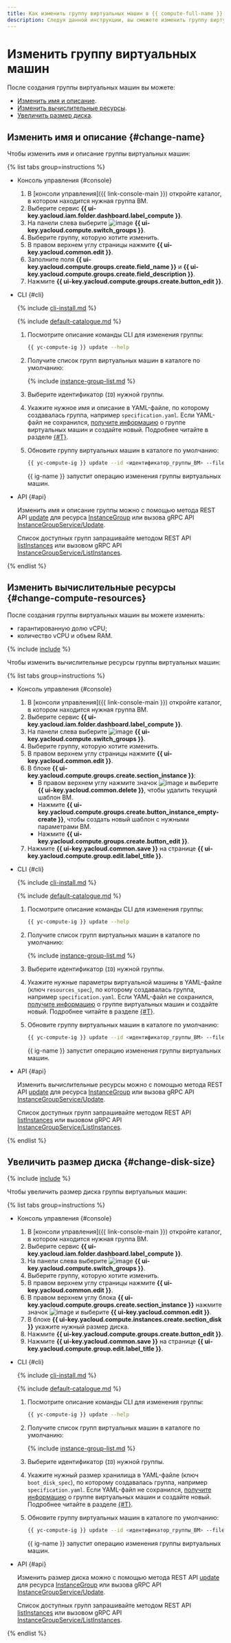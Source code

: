 ```yaml
---
title: Как изменить группу виртуальных машин в {{ compute-full-name }}
description: Следуя данной инструкции, вы сможете изменить группу виртуальных машин.
---
```


# Изменить группу виртуальных машин

После создания группы виртуальных машин вы можете:

* [Изменить имя и описание](#change-name).
* [Изменить вычислительные ресурсы](#change-compute-resources).
* [Увеличить размер диска](#change-disk-size).

## Изменить имя и описание {#change-name}

Чтобы изменить имя и описание группы виртуальных машин:

{% list tabs group=instructions %}

- Консоль управления {#console}

  1. В [консоли управления]({{ link-console-main }}) откройте каталог, в котором находится нужная группа ВМ.
  1. Выберите сервис **{{ ui-key.yacloud.iam.folder.dashboard.label_compute }}**.
  1. На панели слева выберите ![image](../../../_assets/console-icons/layers-3-diagonal.svg) **{{ ui-key.yacloud.compute.switch_groups }}**.
  1. Выберите группу, которую хотите изменить.
  1. В правом верхнем углу страницы нажмите **{{ ui-key.yacloud.common.edit }}**.
  1. Заполните поля **{{ ui-key.yacloud.compute.groups.create.field_name }}** и **{{ ui-key.yacloud.compute.groups.create.field_description }}**.
  1. Нажмите **{{ ui-key.yacloud.compute.groups.create.button_edit }}**.

- CLI {#cli}

  {% include [cli-install.md](../../../_includes/cli-install.md) %}

  {% include [default-catalogue.md](../../../_includes/default-catalogue.md) %}

  1. Посмотрите описание команды CLI для изменения группы:

     ```bash
     {{ yc-compute-ig }} update --help
     ```

  1. Получите список групп виртуальных машин в каталоге по умолчанию:

      {% include [instance-group-list.md](../../../_includes/instance-groups/instance-group-list.md) %}

  1. Выберите идентификатор (`ID`) нужной группы.
  1. Укажите нужное имя и описание в YAML-файле, по которому создавалась группа, например `specification.yaml`. Если YAML-файл не сохранился, [получите информацию](get-info.md) о группе виртуальных машин и создайте новый. Подробнее читайте в разделе [{#T}](create-fixed-group.md).
  1. Обновите группу виртуальных машин в каталоге по умолчанию:

      ```bash
      {{ yc-compute-ig }} update --id <идентификатор_группы_ВМ> --file specification.yaml
      ```

     {{ ig-name }} запустит операцию изменения группы виртуальных машин.

- API {#api}

  Изменить имя и описание группы можно с помощью метода REST API [update](../../api-ref/InstanceGroup/update.md) для ресурса [InstanceGroup](../../api-ref/InstanceGroup/index.md) или вызова gRPC API [InstanceGroupService/Update](../../api-ref/grpc/instance_group_service.md#Update).

  Список доступных групп запрашивайте методом REST API [listInstances](../../api-ref/InstanceGroup/listInstances.md) или вызовом gRPC API [InstanceGroupService/ListInstances](../../api-ref/grpc/instance_group_service.md#ListInstances).

{% endlist %}

## Изменить вычислительные ресурсы {#change-compute-resources}

После создания группы виртуальных машин вы можете изменить:

* гарантированную долю vCPU;
* количество vCPU и объем RAM.

{% include [include](../../../_includes/instance-groups/update-stopped-group-disclaimer.md) %}

Чтобы изменить вычислительные ресурсы группы виртуальных машин:

{% list tabs group=instructions %}

- Консоль управления {#console}

  1. В [консоли управления]({{ link-console-main }}) откройте каталог, в котором находится нужная группа ВМ.
  1. Выберите сервис **{{ ui-key.yacloud.iam.folder.dashboard.label_compute }}**.
  1. На панели слева выберите ![image](../../../_assets/console-icons/layers-3-diagonal.svg) **{{ ui-key.yacloud.compute.switch_groups }}**.
  1. Выберите группу, которую хотите изменить.
  1. В правом верхнем углу страницы нажмите **{{ ui-key.yacloud.common.edit }}**.
  1. В блоке **{{ ui-key.yacloud.compute.groups.create.section_instance }}**:
     * В правом верхнем углу нажмите значок ![image](../../../_assets/console-icons/ellipsis.svg) и выберите **{{ ui-key.yacloud.common.delete }}**, чтобы удалить текущий шаблон ВМ.
     * Нажмите **{{ ui-key.yacloud.compute.groups.create.button_instance_empty-create }}**, чтобы создать новый шаблон с нужными параметрами ВМ.
     * Нажмите **{{ ui-key.yacloud.compute.groups.create.button_edit }}**.
  1. Нажмите **{{ ui-key.yacloud.common.save }}** на странице **{{ ui-key.yacloud.compute.group.edit.label_title }}**.

- CLI {#cli}

  {% include [cli-install.md](../../../_includes/cli-install.md) %}

  {% include [default-catalogue.md](../../../_includes/default-catalogue.md) %}

  1. Посмотрите описание команды CLI для изменения группы:

     ```bash
     {{ yc-compute-ig }} update --help
     ```

  1. Получите список групп виртуальных машин в каталоге по умолчанию:

      {% include [instance-group-list.md](../../../_includes/instance-groups/instance-group-list.md) %}

  1. Выберите идентификатор (`ID`) нужной группы.
  1. Укажите нужные параметры виртуальной машины в YAML-файле (ключ `resources_spec`), по которому создавалась группа, например `specification.yaml`. Если YAML-файл не сохранился, [получите информацию](get-info.md) о группе виртуальных машин и создайте новый. Подробнее читайте в разделе [{#T}](create-fixed-group.md).
  1. Обновите группу виртуальных машин в каталоге по умолчанию:

      ```bash
      {{ yc-compute-ig }} update --id <идентификатор_группы_ВМ> --file specification.yaml
      ```

     {{ ig-name }} запустит операцию изменения группы виртуальных машин.

- API {#api}

  Изменить вычислительные ресурсы можно с помощью метода REST API [update](../../api-ref/InstanceGroup/update.md) для ресурса [InstanceGroup](../../api-ref/InstanceGroup/index.md) или вызова gRPC API [InstanceGroupService/Update](../../api-ref/grpc/instance_group_service.md#Update).

  Список доступных групп запрашивайте методом REST API [listInstances](../../api-ref/InstanceGroup/listInstances.md) или вызовом gRPC API [InstanceGroupService/ListInstances](../../api-ref/grpc/instance_group_service.md#ListInstances).

{% endlist %}

## Увеличить размер диска {#change-disk-size}

{% include [include](../../../_includes/instance-groups/update-stopped-group-disclaimer.md) %}

Чтобы увеличить размер диска группы виртуальных машин:

{% list tabs group=instructions %}

- Консоль управления {#console}

  1. В [консоли управления]({{ link-console-main }}) откройте каталог, в котором находится нужная группа ВМ.
  1. Выберите сервис **{{ ui-key.yacloud.iam.folder.dashboard.label_compute }}**.
  1. На панели слева выберите ![image](../../../_assets/console-icons/layers-3-diagonal.svg) **{{ ui-key.yacloud.compute.switch_groups }}**.
  1. Выберите группу, которую хотите изменить.
  1. В правом верхнем углу страницы нажмите **{{ ui-key.yacloud.common.edit }}**.
  1. В правом верхнем углу блока **{{ ui-key.yacloud.compute.groups.create.section_instance }}** нажмите значок ![image](../../../_assets/console-icons/ellipsis.svg) и выберите **{{ ui-key.yacloud.common.edit }}**.
  1. В блоке **{{ ui-key.yacloud.compute.instances.create.section_disk }}** укажите нужный размер диска.
  1. Нажмите **{{ ui-key.yacloud.compute.groups.create.button_edit }}**.
  1. Нажмите **{{ ui-key.yacloud.common.save }}** на странице **{{ ui-key.yacloud.compute.group.edit.label_title }}**.

- CLI {#cli}

  {% include [cli-install.md](../../../_includes/cli-install.md) %}

  {% include [default-catalogue.md](../../../_includes/default-catalogue.md) %}

  1. Посмотрите описание команды CLI для изменения группы:

     ```bash
     {{ yc-compute-ig }} update --help
     ```

  1. Получите список групп виртуальных машин в каталоге по умолчанию:

      {% include [instance-group-list.md](../../../_includes/instance-groups/instance-group-list.md) %}

  1. Выберите идентификатор (`ID`) нужной группы.
  1. Укажите нужный размер хранилища в YAML-файле (ключ `boot_disk_spec`), по которому создавалась группа, например `specification.yaml`. Если YAML-файл не сохранился, [получите информацию](get-info.md) о группе виртуальных машин и создайте новый. Подробнее читайте в разделе [{#T}](create-fixed-group.md).
  1. Обновите группу виртуальных машин в каталоге по умолчанию:

      ```bash
      {{ yc-compute-ig }} update --id <идентификатор_группы_ВМ> --file specification.yaml
      ```

     {{ ig-name }} запустит операцию изменения группы виртуальных машин.

- API {#api}

  Изменить размер диска можно с помощью метода REST API [update](../../api-ref/InstanceGroup/update.md) для ресурса [InstanceGroup](../../api-ref/InstanceGroup/index.md) или вызова gRPC API [InstanceGroupService/Update](../../api-ref/grpc/instance_group_service.md#Update).

  Список доступных групп запрашивайте методом REST API [listInstances](../../api-ref/InstanceGroup/listInstances.md) или вызовом gRPC API [InstanceGroupService/ListInstances](../../api-ref/grpc/instance_group_service.md#ListInstances).

{% endlist %}

